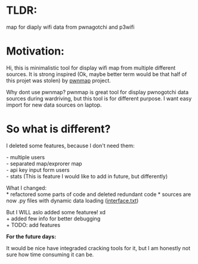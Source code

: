 TLDR:
========
map for diaply wifi data from pwnagotchi and  p3wifi


Motivation:
========
Hi, this is minimalistic tool for display wifi map from multiple different sources. 
It is strong inspired 
(Ok, maybe better term would be that half of this projet was stolen)
by [pwnmap](https://github.com/JAKAMI99/pwnamap/tree/main) project. 





Why dont use pwnmap? pwnmap is great tool for display pwnogotchi data sources during wardriving,
but this tool is for different purpose.
I want easy import for new data sources on laptop.


So what is different?
========
I deleted some features, because I don't need them:<br>

\-  multiple users <br>
\- separated map/exprorer map<br>
\- api key input form users<br>
\- stats (This is feature I would like to add in future, but differently)

What I changed:<br>
\* refactored some parts of code and deleted redundant code
\* sources are now .py files with dynamic data loading ([interface.txt](map_app/sources/interface.txt)) 


But I WILL aslo added some feature~~s~~! xd<br>
\+ added few info for better debugging <br>
\+ TODO: add features  



**For the future days:**

It would be nice have integraded cracking tools for it, but I am honestly not sure 
how time consuming it can be.
